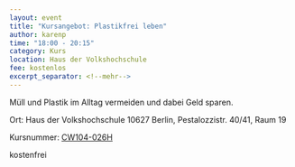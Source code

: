 ```yaml
---
layout: event
title: "Kursangebot: Plastikfrei leben"
author: karenp
time: "18:00 - 20:15"
category: Kurs
location: Haus der Volkshochschule
fee: kostenlos
excerpt_separator: <!--mehr-->
---
```


Müll und Plastik im Alltag vermeiden und dabei Geld sparen.<!--mehr-->

Ort: Haus der Volkshochschule
10627 Berlin, Pestalozzistr. 40/41, Raum 19

Kursnummer: [CW104-026H](https://www.vhsit.berlin.de/VHSKURSE/BusinessPages/CourseDetail.aspx?id=713815)

kostenfrei

